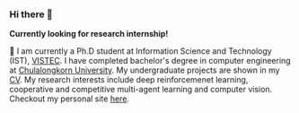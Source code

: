 ### Hi there 👋

**Currently looking for research internship!**

🔭 I am currently a Ph.D student at Information Science and Technology (IST), [VISTEC](https://www.vistec.ac.th/).
I have completed bachelor's degree in computer engineering at [Chulalongkorn University](https://chula.ac.th/en/). My undergraduate projects are shown in my [CV](https://docs.google.com/document/d/1ybpn0q8JlNufmmYgdQR-1Pa0JltDMxOV_dlWW_VYRQw/export?format=pdf).
My research interests include deep reinforcemenet learning, cooperative and competitive multi-agent learning and computer vision.
Checkout my personal site [here](https://51616.github.io/).

